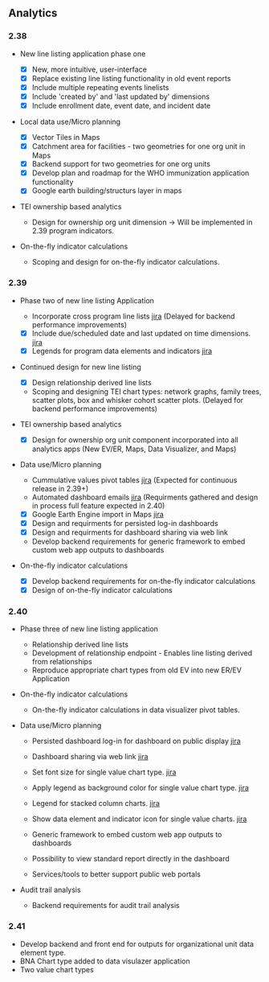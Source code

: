## Analytics

### 2.38

-   New line listing application phase one

    -  [x] New, more intuitive, user-interface
    -  [x] Replace existing line listing functionality in old event reports
    -  [x] Include multiple repeating events linelists
    -  [x] Include 'created by' and 'last updated by' dimensions
    -  [x] Include enrollment date, event date, and incident date

-   Local data use/Micro planning

    -  [x] Vector Tiles in Maps
    -  [x] Catchment area for facilities - two geometries for one org unit in Maps
    -  [x] Backend support for two geometries for one org units
    -  [x] Develop plan and roadmap for the WHO immunization application functionality
    -  [x] Google earth building/structurs layer in maps

-   TEI ownership based analytics

    -   Design for ownership org unit dimension -> Will be implemented in 2.39 program indicators.

-   On-the-fly indicator calculations

    -   Scoping and design for on-the-fly indicator calculations.

### 2.39

-   Phase two of new line listing Application
    -   Incorporate cross program line lists [jira](https://jira.dhis2.org/browse/DHIS2-7458) (Delayed for backend performance improvements)
    -  [x] Include due/scheduled date and last updated on time dimensions. [jira](https://jira.dhis2.org/browse/DHIS2-12309)
    -  [x] Legends for program data elements and indicators [jira](https://jira.dhis2.org/browse/DHIS2-75)

-  Continued design for new line listing
    -   [x] Design relationship derived line lists
    -   Scoping and designing TEI chart types: network graphs, family trees, scatter plots, box and whisker cohort scatter plots. (Delayed for backend performance   improvements)
 
-   TEI ownership based analytics

    -   [x] Design for ownership org unit component incorporated into all analytics apps (New EV/ER, Maps, Data Visualizer, and Maps)

-   Data use/Micro planning
    -   Cummulative values pivot tables [jira](https://jira.dhis2.org/browse/DHIS2-5497) (Expected for continuous release in 2.39+)
    -   Automated dashboard emails [jira](https://jira.dhis2.org/browse/DHIS2-12101) (Requirments gathered and design in process full feature expected in 2.40)
    -   [x] Google Earth Engine import in Maps [jira](https://jira.dhis2.org/browse/DHIS2-11966)
    -   [x] Design and requirments for persisted log-in dashboards
    -   [x] Design and requirments for dashboard sharing via web link
    -   Develop backend requirements for generic framework to embed custom web app outputs to dashboards

-   On-the-fly indicator calculations

    -   [x] Develop backend requirements for on-the-fly indicator calculations
    -   [x] Design of on-the-fly indicator calculations

### 2.40

-   Phase three of new line listing application 
    -   Relationship derived line lists
    -   Development of relationship endpoint - Enables line listing derived from relationships
    -   Reproduce appropriate chart types from old EV into new ER/EV Application
  
-   On-the-fly indicator calculations

    -   On-the-fly indicator calculations in data visualizer pivot tables.

-   Data use/Micro planning

    -   Persisted dashboard log-in for dashboard on public display [jira](https://dhis2.atlassian.net/browse/DHIS2-13715)
    -   Dashboard sharing via web link [jira](https://dhis2.atlassian.net/browse/DHIS2-13716)
    -   Set font size for single value chart type. [jira](https://jira.dhis2.org/browse/DHIS2-13485)
    -   Apply legend as background color for single value chart type. [jira](https://dhis2.atlassian.net/browse/DHIS2-13702)
    -   Legend for stacked column charts. [jira](https://dhis2.atlassian.net/browse/DHIS2-13783)  
    -   Show data element and indicator icon for single value charts. [jira](https://dhis2.atlassian.net/browse/DHIS2-10496)
    -   Generic framework to embed custom web app outputs to dashboards

    -   Possibility to view standard report directly in the dashboard
    -   Services/tools to better support public web portals
    

-   Audit trail analysis

    -   Backend requirements for audit trail analysis

### 2.41
-  Develop backend and front end for outputs for organizational unit data element type.
-  BNA Chart type added to data visulazer application
-  Two value chart types 
